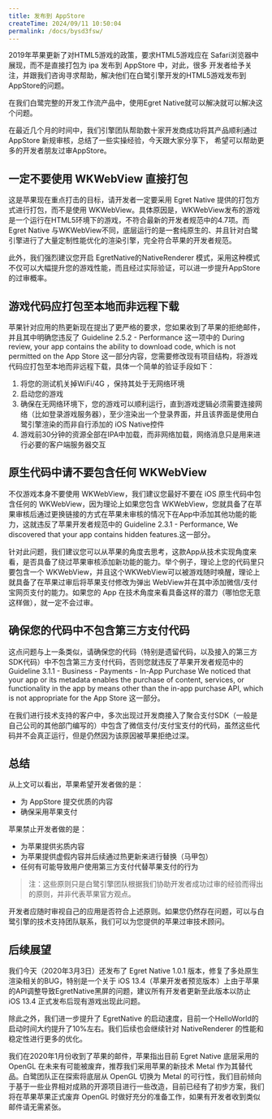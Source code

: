 ```yaml
---
title: 发布到 AppStore
createTime: 2024/09/11 10:50:04
permalink: /docs/bysd3fsw/
---
```



2019年苹果更新了对HTML5游戏的政策，要求HTML5游戏应在 Safari浏览器中展现，而不是直接打包为 ipa 发布到 AppStore 中，对此，很多
开发者给予关注，并跟我们咨询寻求帮助，解决他们在白鹭引擎开发的HTML5游戏发布到AppStore的问题。

在我们白鹭完整的开发工作流产品中，使用Egret Native就可以解决就可以解决这个问题。

在最近几个月的时间中，我们引擎团队帮助数十家开发商成功将其产品顺利通过 AppStore 新规审核，总结了一些实操经验，今天跟大家分享下，
希望可以帮助更多的开发者朋友过审AppStore。


## 一定不要使用 WKWebView 直接打包

这是苹果现在重点打击的目标，请开发者一定要采用 Egret Native 提供的打包方式进行打包，而不是使用 WKWebView。具体原因是，WKWebView发布的游戏是一个运行在HTML5环境下的游戏，不符合最新的开发者规范中的4.7项。而 Egret Native 与WKWebView不同，底层运行的是一套纯原生的、并且针对白鹭引擎进行了大量定制性能优化的渲染引擎，完全符合苹果的开发者规范。

此外，我们强烈建议您开启 EgretNative的NativeRenderer 模式，采用这种模式不仅可以大幅提升您的游戏性能，而且经过实际验证，可以进一步提升AppStore的过审概率。

## 游戏代码应打包至本地而非远程下载

苹果针对应用的热更新现在提出了更严格的要求，您如果收到了苹果的拒绝邮件，并且其中明确您违反了 Guideline 2.5.2 - Performance 这一项中的 During review, your app contains the ability to download code, which is not permitted on the App Store 这一部分内容，您需要修改现有项目结构，将游戏代码应打包至本地而非远程下载，具体一个简单的验证手段如下：

1. 将您的测试机关掉WiFi/4G ，保持其处于无网络环境
2. 启动您的游戏
3. 确保在无网络环境下，您的游戏可以顺利运行，直到游戏逻辑必须需要连接网络（比如登录游戏服务器），至少渲染出一个登录界面，并且该界面是使用白鹭引擎渲染的而非自行添加的 iOS Native控件
4. 游戏前30分钟的资源全部在IPA中加载，而非网络加载，网络消息只是用来进行必要的客户端服务器交互

## 原生代码中请不要包含任何 WKWebView

不仅游戏本身不要使用 WKWebView，我们建议您最好不要在 iOS 原生代码中包含任何的 WKWebView，因为理论上如果您包含 WKWebView，您就具备了在苹果审核后通过更换链接的方式在苹果未审核的情况下在App中添加其他功能的能力，这就违反了苹果开发者规范中的 Guideline 2.3.1 - Performance, We discovered that your app contains hidden features.这一部分。

针对此问题，我们建议您可以从苹果的角度去思考，这款App从技术实现角度来看，是否具备了绕过苹果审核添加新功能的能力。举个例子，理论上您的代码里只要包含一个 WKWebView，并且这个WKWebView可以被游戏随时唤醒，理论上就具备了在苹果过审后将苹果支付修改为弹出 WebView并在其中添加微信/支付宝网页支付的能力。如果您的 App 在技术角度来看具备这样的潜力（哪怕您无意这样做），就一定不会过审。


## 确保您的代码中不包含第三方支付代码

这点问题与上一条类似，请确保您的代码（特别是遗留代码，以及接入的第三方SDK代码）中不包含第三方支付代码，否则您就违反了苹果开发者规范中的 Guideline 3.1.1 - Business - Payments - In-App Purchase  We noticed that your app or its metadata enables the purchase of content, services, or functionality in the app by means other than the in-app purchase API, which is not appropriate for the App Store 这一部分。

在我们进行技术支持的客户中，多次出现过开发商接入了聚合支付SDK（一般是自己公司的其他部门编写的）中包含了微信支付/支付宝支付的代码，虽然这些代码并不会真正运行，但是仍然因为该原因被苹果拒绝过深。


## 总结

从上文可以看出，苹果希望开发者做的是：

* 为 AppStore 提交优质的内容
* 确保采用苹果支付

苹果禁止开发者做的是：

* 为苹果提供劣质内容
* 为苹果提供虚假内容并后续通过热更新来进行替换（马甲包）
* 任何有可能导致用户使用第三方支付代替苹果支付的行为


> 注：这些原则只是白鹭引擎团队根据我们协助开发者成功过审的经验而得出的原则，并非代表苹果官方观点。


开发者应随时审视自己的应用是否符合上述原则。如果您仍然存在问题，可以与白鹭引擎的技术支持团队联系，我们可以为您提供的苹果过审技术顾问。




## 后续展望


我们今天（2020年3月3日）还发布了 Egret Native 1.0.1 版本，修复了多处原生渲染相关的BUG，特别是一个关于 iOS 13.4（苹果开发者预览版本）上由于苹果的API调整导致EgretNative黑屏的问题，建议所有开发者更新至此版本以防止 iOS 13.4 正式发布后现有游戏出现此问题。

除此之外，我们进一步提升了 EgretNative 的启动速度，目前一个HelloWorld的启动时间大约提升了10%左右。我们后续也会继续针对 NativeRenderer 的性能和稳定性进行更多的优化。

我们在2020年1月份收到了苹果的邮件，苹果指出目前 Egret Native 底层采用的 OpenGL 在未来有可能被废弃，推荐我们采用苹果的新技术 Metal 作为其替代品。白鹭团队正在探索将底层从 OpenGL 切换为 Metal 的可行性，我们目前倾向于基于一些业界相对成熟的开源项目进行一些改造，目前已经有了初步方案，我们将在苹果苹果正式废弃 OpenGL 时做好充分的准备工作，如果有开发者收到类似邮件请无需紧张。
